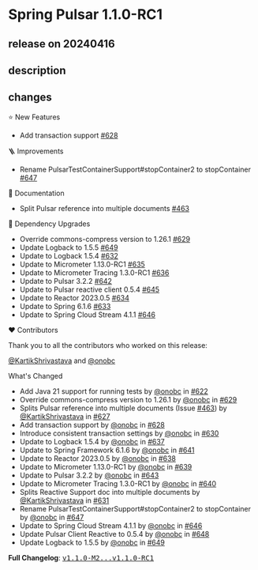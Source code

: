 # Spring Pulsar 1.1.0-RC1

## release on 20240416

## description

## changes

⭐ New Features

* Add transaction support <a href="https://github.com/spring-projects/spring-pulsar/pull/628" data-hovercard-type="pull_request" data-hovercard-url="/spring-projects/spring-pulsar/pull/628/hovercard">#628</a>

🪜 Improvements

* Rename PulsarTestContainerSupport#stopContainer2 to stopContainer <a href="https://github.com/spring-projects/spring-pulsar/pull/647" data-hovercard-type="pull_request" data-hovercard-url="/spring-projects/spring-pulsar/pull/647/hovercard">#647</a>

📔 Documentation

* Split Pulsar reference into multiple documents <a href="https://github.com/spring-projects/spring-pulsar/issues/463" data-hovercard-type="issue" data-hovercard-url="/spring-projects/spring-pulsar/issues/463/hovercard">#463</a>

🔨 Dependency Upgrades

* Override commons-compress version to 1.26.1 <a href="https://github.com/spring-projects/spring-pulsar/pull/629" data-hovercard-type="pull_request" data-hovercard-url="/spring-projects/spring-pulsar/pull/629/hovercard">#629</a>
* Update Logback to 1.5.5 <a href="https://github.com/spring-projects/spring-pulsar/pull/649" data-hovercard-type="pull_request" data-hovercard-url="/spring-projects/spring-pulsar/pull/649/hovercard">#649</a>
* Update to Logback 1.5.4 <a href="https://github.com/spring-projects/spring-pulsar/issues/632" data-hovercard-type="issue" data-hovercard-url="/spring-projects/spring-pulsar/issues/632/hovercard">#632</a>
* Update to Micrometer 1.13.0-RC1 <a href="https://github.com/spring-projects/spring-pulsar/issues/635" data-hovercard-type="issue" data-hovercard-url="/spring-projects/spring-pulsar/issues/635/hovercard">#635</a>
* Update to Micrometer Tracing 1.3.0-RC1 <a href="https://github.com/spring-projects/spring-pulsar/issues/636" data-hovercard-type="issue" data-hovercard-url="/spring-projects/spring-pulsar/issues/636/hovercard">#636</a>
* Update to Pulsar 3.2.2 <a href="https://github.com/spring-projects/spring-pulsar/issues/642" data-hovercard-type="issue" data-hovercard-url="/spring-projects/spring-pulsar/issues/642/hovercard">#642</a>
* Update to Pulsar reactive client 0.5.4 <a href="https://github.com/spring-projects/spring-pulsar/issues/645" data-hovercard-type="issue" data-hovercard-url="/spring-projects/spring-pulsar/issues/645/hovercard">#645</a>
* Update to Reactor 2023.0.5 <a href="https://github.com/spring-projects/spring-pulsar/issues/634" data-hovercard-type="issue" data-hovercard-url="/spring-projects/spring-pulsar/issues/634/hovercard">#634</a>
* Update to Spring 6.1.6 <a href="https://github.com/spring-projects/spring-pulsar/issues/633" data-hovercard-type="issue" data-hovercard-url="/spring-projects/spring-pulsar/issues/633/hovercard">#633</a>
* Update to Spring Cloud Stream 4.1.1 <a href="https://github.com/spring-projects/spring-pulsar/pull/646" data-hovercard-type="pull_request" data-hovercard-url="/spring-projects/spring-pulsar/pull/646/hovercard">#646</a>

❤️ Contributors

Thank you to all the contributors who worked on this release:

<a class="user-mention notranslate" data-hovercard-type="user" data-hovercard-url="/users/KartikShrivastava/hovercard" data-octo-click="hovercard-link-click" data-octo-dimensions="link_type:self" href="https://github.com/KartikShrivastava">@KartikShrivastava</a> and <a class="user-mention notranslate" data-hovercard-type="user" data-hovercard-url="/users/onobc/hovercard" data-octo-click="hovercard-link-click" data-octo-dimensions="link_type:self" href="https://github.com/onobc">@onobc</a>

What's Changed

* Add Java 21 support for running tests by <a class="user-mention notranslate" data-hovercard-type="user" data-hovercard-url="/users/onobc/hovercard" data-octo-click="hovercard-link-click" data-octo-dimensions="link_type:self" href="https://github.com/onobc">@onobc</a> in <a class="issue-link js-issue-link" data-error-text="Failed to load title" data-id="2201551594" data-permission-text="Title is private" data-url="https://github.com/spring-projects/spring-pulsar/issues/622" data-hovercard-type="pull_request" data-hovercard-url="/spring-projects/spring-pulsar/pull/622/hovercard" href="https://github.com/spring-projects/spring-pulsar/pull/622">#622</a>
* Override commons-compress version to 1.26.1 by <a class="user-mention notranslate" data-hovercard-type="user" data-hovercard-url="/users/onobc/hovercard" data-octo-click="hovercard-link-click" data-octo-dimensions="link_type:self" href="https://github.com/onobc">@onobc</a> in <a class="issue-link js-issue-link" data-error-text="Failed to load title" data-id="2217501666" data-permission-text="Title is private" data-url="https://github.com/spring-projects/spring-pulsar/issues/629" data-hovercard-type="pull_request" data-hovercard-url="/spring-projects/spring-pulsar/pull/629/hovercard" href="https://github.com/spring-projects/spring-pulsar/pull/629">#629</a>
* Splits Pulsar reference into multiple documents (Issue <a class="issue-link js-issue-link" data-error-text="Failed to load title" data-id="1914622847" data-permission-text="Title is private" data-url="https://github.com/spring-projects/spring-pulsar/issues/463" data-hovercard-type="issue" data-hovercard-url="/spring-projects/spring-pulsar/issues/463/hovercard" href="https://github.com/spring-projects/spring-pulsar/issues/463">#463</a>) by <a class="user-mention notranslate" data-hovercard-type="user" data-hovercard-url="/users/KartikShrivastava/hovercard" data-octo-click="hovercard-link-click" data-octo-dimensions="link_type:self" href="https://github.com/KartikShrivastava">@KartikShrivastava</a> in <a class="issue-link js-issue-link" data-error-text="Failed to load title" data-id="2205720946" data-permission-text="Title is private" data-url="https://github.com/spring-projects/spring-pulsar/issues/627" data-hovercard-type="pull_request" data-hovercard-url="/spring-projects/spring-pulsar/pull/627/hovercard" href="https://github.com/spring-projects/spring-pulsar/pull/627">#627</a>
* Add transaction support by <a class="user-mention notranslate" data-hovercard-type="user" data-hovercard-url="/users/onobc/hovercard" data-octo-click="hovercard-link-click" data-octo-dimensions="link_type:self" href="https://github.com/onobc">@onobc</a> in <a class="issue-link js-issue-link" data-error-text="Failed to load title" data-id="2217306795" data-permission-text="Title is private" data-url="https://github.com/spring-projects/spring-pulsar/issues/628" data-hovercard-type="pull_request" data-hovercard-url="/spring-projects/spring-pulsar/pull/628/hovercard" href="https://github.com/spring-projects/spring-pulsar/pull/628">#628</a>
* Introduce consistent transaction settings by <a class="user-mention notranslate" data-hovercard-type="user" data-hovercard-url="/users/onobc/hovercard" data-octo-click="hovercard-link-click" data-octo-dimensions="link_type:self" href="https://github.com/onobc">@onobc</a> in <a class="issue-link js-issue-link" data-error-text="Failed to load title" data-id="2228852198" data-permission-text="Title is private" data-url="https://github.com/spring-projects/spring-pulsar/issues/630" data-hovercard-type="pull_request" data-hovercard-url="/spring-projects/spring-pulsar/pull/630/hovercard" href="https://github.com/spring-projects/spring-pulsar/pull/630">#630</a>
* Update to Logback 1.5.4 by <a class="user-mention notranslate" data-hovercard-type="user" data-hovercard-url="/users/onobc/hovercard" data-octo-click="hovercard-link-click" data-octo-dimensions="link_type:self" href="https://github.com/onobc">@onobc</a> in <a class="issue-link js-issue-link" data-error-text="Failed to load title" data-id="2238925551" data-permission-text="Title is private" data-url="https://github.com/spring-projects/spring-pulsar/issues/637" data-hovercard-type="pull_request" data-hovercard-url="/spring-projects/spring-pulsar/pull/637/hovercard" href="https://github.com/spring-projects/spring-pulsar/pull/637">#637</a>
* Update to Spring Framework 6.1.6 by <a class="user-mention notranslate" data-hovercard-type="user" data-hovercard-url="/users/onobc/hovercard" data-octo-click="hovercard-link-click" data-octo-dimensions="link_type:self" href="https://github.com/onobc">@onobc</a> in <a class="issue-link js-issue-link" data-error-text="Failed to load title" data-id="2240738421" data-permission-text="Title is private" data-url="https://github.com/spring-projects/spring-pulsar/issues/641" data-hovercard-type="pull_request" data-hovercard-url="/spring-projects/spring-pulsar/pull/641/hovercard" href="https://github.com/spring-projects/spring-pulsar/pull/641">#641</a>
* Update to Reactor 2023.0.5 by <a class="user-mention notranslate" data-hovercard-type="user" data-hovercard-url="/users/onobc/hovercard" data-octo-click="hovercard-link-click" data-octo-dimensions="link_type:self" href="https://github.com/onobc">@onobc</a> in <a class="issue-link js-issue-link" data-error-text="Failed to load title" data-id="2240727224" data-permission-text="Title is private" data-url="https://github.com/spring-projects/spring-pulsar/issues/638" data-hovercard-type="pull_request" data-hovercard-url="/spring-projects/spring-pulsar/pull/638/hovercard" href="https://github.com/spring-projects/spring-pulsar/pull/638">#638</a>
* Update to Micrometer 1.13.0-RC1 by <a class="user-mention notranslate" data-hovercard-type="user" data-hovercard-url="/users/onobc/hovercard" data-octo-click="hovercard-link-click" data-octo-dimensions="link_type:self" href="https://github.com/onobc">@onobc</a> in <a class="issue-link js-issue-link" data-error-text="Failed to load title" data-id="2240729903" data-permission-text="Title is private" data-url="https://github.com/spring-projects/spring-pulsar/issues/639" data-hovercard-type="pull_request" data-hovercard-url="/spring-projects/spring-pulsar/pull/639/hovercard" href="https://github.com/spring-projects/spring-pulsar/pull/639">#639</a>
* Update to Pulsar 3.2.2 by <a class="user-mention notranslate" data-hovercard-type="user" data-hovercard-url="/users/onobc/hovercard" data-octo-click="hovercard-link-click" data-octo-dimensions="link_type:self" href="https://github.com/onobc">@onobc</a> in <a class="issue-link js-issue-link" data-error-text="Failed to load title" data-id="2242258991" data-permission-text="Title is private" data-url="https://github.com/spring-projects/spring-pulsar/issues/643" data-hovercard-type="pull_request" data-hovercard-url="/spring-projects/spring-pulsar/pull/643/hovercard" href="https://github.com/spring-projects/spring-pulsar/pull/643">#643</a>
* Update to Micrometer Tracing 1.3.0-RC1 by <a class="user-mention notranslate" data-hovercard-type="user" data-hovercard-url="/users/onobc/hovercard" data-octo-click="hovercard-link-click" data-octo-dimensions="link_type:self" href="https://github.com/onobc">@onobc</a> in <a class="issue-link js-issue-link" data-error-text="Failed to load title" data-id="2240733425" data-permission-text="Title is private" data-url="https://github.com/spring-projects/spring-pulsar/issues/640" data-hovercard-type="pull_request" data-hovercard-url="/spring-projects/spring-pulsar/pull/640/hovercard" href="https://github.com/spring-projects/spring-pulsar/pull/640">#640</a>
* Splits Reactive Support doc into multiple documents by <a class="user-mention notranslate" data-hovercard-type="user" data-hovercard-url="/users/KartikShrivastava/hovercard" data-octo-click="hovercard-link-click" data-octo-dimensions="link_type:self" href="https://github.com/KartikShrivastava">@KartikShrivastava</a> in <a class="issue-link js-issue-link" data-error-text="Failed to load title" data-id="2233989733" data-permission-text="Title is private" data-url="https://github.com/spring-projects/spring-pulsar/issues/631" data-hovercard-type="pull_request" data-hovercard-url="/spring-projects/spring-pulsar/pull/631/hovercard" href="https://github.com/spring-projects/spring-pulsar/pull/631">#631</a>
* Rename PulsarTestContainerSupport#stopContainer2 to stopContainer by <a class="user-mention notranslate" data-hovercard-type="user" data-hovercard-url="/users/onobc/hovercard" data-octo-click="hovercard-link-click" data-octo-dimensions="link_type:self" href="https://github.com/onobc">@onobc</a> in <a class="issue-link js-issue-link" data-error-text="Failed to load title" data-id="2244017030" data-permission-text="Title is private" data-url="https://github.com/spring-projects/spring-pulsar/issues/647" data-hovercard-type="pull_request" data-hovercard-url="/spring-projects/spring-pulsar/pull/647/hovercard" href="https://github.com/spring-projects/spring-pulsar/pull/647">#647</a>
* Update to Spring Cloud Stream 4.1.1 by <a class="user-mention notranslate" data-hovercard-type="user" data-hovercard-url="/users/onobc/hovercard" data-octo-click="hovercard-link-click" data-octo-dimensions="link_type:self" href="https://github.com/onobc">@onobc</a> in <a class="issue-link js-issue-link" data-error-text="Failed to load title" data-id="2244009981" data-permission-text="Title is private" data-url="https://github.com/spring-projects/spring-pulsar/issues/646" data-hovercard-type="pull_request" data-hovercard-url="/spring-projects/spring-pulsar/pull/646/hovercard" href="https://github.com/spring-projects/spring-pulsar/pull/646">#646</a>
* Update Pulsar Client Reactive to 0.5.4 by <a class="user-mention notranslate" data-hovercard-type="user" data-hovercard-url="/users/onobc/hovercard" data-octo-click="hovercard-link-click" data-octo-dimensions="link_type:self" href="https://github.com/onobc">@onobc</a> in <a class="issue-link js-issue-link" data-error-text="Failed to load title" data-id="2244076551" data-permission-text="Title is private" data-url="https://github.com/spring-projects/spring-pulsar/issues/648" data-hovercard-type="pull_request" data-hovercard-url="/spring-projects/spring-pulsar/pull/648/hovercard" href="https://github.com/spring-projects/spring-pulsar/pull/648">#648</a>
* Update Logback to 1.5.5 by <a class="user-mention notranslate" data-hovercard-type="user" data-hovercard-url="/users/onobc/hovercard" data-octo-click="hovercard-link-click" data-octo-dimensions="link_type:self" href="https://github.com/onobc">@onobc</a> in <a class="issue-link js-issue-link" data-error-text="Failed to load title" data-id="2244080476" data-permission-text="Title is private" data-url="https://github.com/spring-projects/spring-pulsar/issues/649" data-hovercard-type="pull_request" data-hovercard-url="/spring-projects/spring-pulsar/pull/649/hovercard" href="https://github.com/spring-projects/spring-pulsar/pull/649">#649</a>

<strong>Full Changelog</strong>: <a class="commit-link" href="https://github.com/spring-projects/spring-pulsar/compare/v1.1.0-M2...v1.1.0-RC1"><tt>v1.1.0-M2...v1.1.0-RC1</tt></a>


